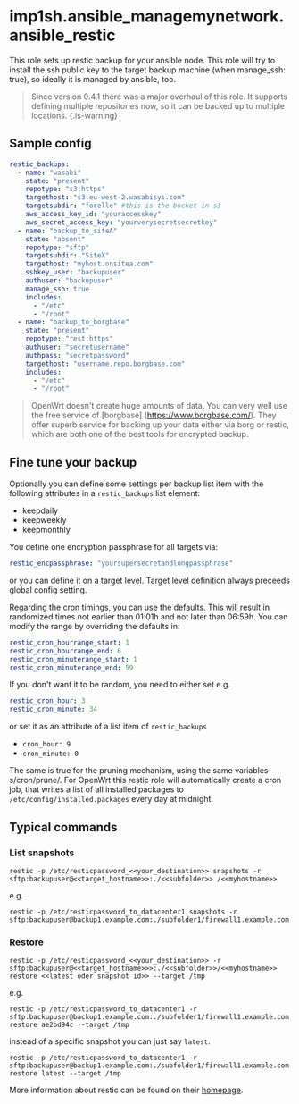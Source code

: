 # imp1sh.ansible_managemynetwork.ansible_restic
This role sets up restic backup for your ansible node. This role will try to install the ssh public key to the target backup machine (when manage_ssh: true), so ideally it is managed by ansible, too.

> Since version 0.4.1 there was a major overhaul of this role. It supports defining multiple repositories now, so it can be backed up to multiple locations.
{.is-warning}

## Sample config

```yaml
restic_backups:
  - name: "wasabi"
    state: "present"
    repotype: "s3:https"
    targethost: "s3.eu-west-2.wasabisys.com"
    targetsubdir: "forelle" #this is the bucket in s3
    aws_access_key_id: "youraccesskey"
    aws_secret_access_key: "yourverysecretsecretkey"
  - name: "backup_to_siteA"
    state: "absent"
    repotype: "sftp"
    targetsubdir: "SiteX"
    targethost: "myhost.onsitea.com"
    sshkey_user: "backupuser"
    authuser: "backupuser"
    manage_ssh: true
    includes:
      - "/etc"
      - "/root"
  - name: "backup_to_borgbase"
    state: "present"
    repotype: "rest:https"
    authuser: "secretusername"
    authpass: "secretpassword"
    targethost: "username.repo.borgbase.com"
    includes:
      - "/etc"
      - "/root"
```


> OpenWrt doesn't create huge amounts of data. You can very well use the free service of [borgbase] (https://www.borgbase.com/). They offer superb service for backing up your data either via borg or restic, which are both one of the best tools for encrypted backup.

## Fine tune your backup

Optionally you can define some settings per backup list item with the following attributes in a `restic_backups` list element:
- keepdaily
- keepweekly
- keepmonthly

You define one encryption passphrase for all targets via:

```yaml
restic_encpassphrase: "yoursupersecretandlongpassphrase"
```
or you can define it on a target level. Target level definition always preceeds global config setting.

Regarding the cron timings, you can use the defaults. This will result in randomized times not earlier than 01:01h and not later than 06:59h. You can modify the range by overriding the defaults in:
```yaml
restic_cron_hourrange_start: 1
restic_cron_hourrange_end: 6
restic_cron_minuterange_start: 1
restic_cron_minuterange_end: 59
```
If you don't want it to be random, you need to either set e.g.

```yaml
restic_cron_hour: 3
restic_cron_minute: 34
```

or set it as an attribute of a list item of `restic_backups`
- `cron_hour: 9`
- `cron_minute: 0`

The same is true for the pruning mechanism, using the same variables s/cron/prune/.
For OpenWrt this restic role will automatically create a cron job, that writes a list of all installed packages to `/etc/config/installed.packages` every day at midnight.

## Typical commands
### List snapshots
```
restic -p /etc/resticpassword_<<your_destination>> snapshots -r sftp:backupuser@<<target_hostname>>:./<<subfolder>> /<<myhostname>>
```
e.g.
```
restic -p /etc/resticpassword_to_datacenter1 snapshots -r sftp:backupuser@backup1.example.com:./subfolder1/firewall1.example.com
```

### Restore
```
restic -p /etc/resticpassword_<<your_destination>> -r sftp:backupuser@<<target_hostname>>>:./<<subfolder>>/<<myhostname>> restore <<latest oder snapshot id>> --target /tmp
```
e.g.
```
restic -p /etc/resticpassword_to_datacenter1 -r sftp:backupuser@backup1.example.com:./subfolder1/firewall1.example.com restore ae2bd94c --target /tmp
```
instead of a specific snapshot you can just say `latest`.
```
restic -p /etc/resticpassword_to_datacenter1 -r sftp:backupuser@backup1.example.com:./subfolder1/firewall1.example.com restore latest --target /tmp
```
More information about restic can be found on their [homepage](https://restic.net/).
